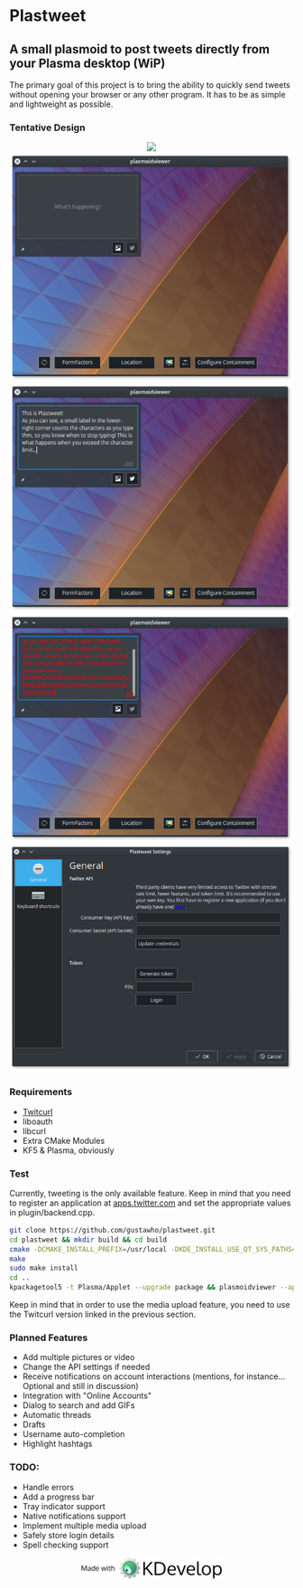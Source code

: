 # Plastweet
## A small plasmoid to post tweets directly from your Plasma desktop (WiP)
The primary goal of this project is to bring the ability to quickly send tweets without opening your browser or any other program. It has to be as simple and lightweight as possible.

### Tentative Design
<p align="center">
<img src="screenshots/preview.gif">
<img src="screenshots/plasmoid.png">
<img src="screenshots/text.png">
<img src="screenshots/charlimit.png">
<img src="screenshots/oauth-gui.png">
</p>

### Requirements
* [Twitcurl](https://github.com/gustawho/twitcurl)
* liboauth
* libcurl
* Extra CMake Modules
* KF5 & Plasma, obviously

### Test
Currently, tweeting is the only available feature. Keep in mind that you need to register an application at [apps.twitter.com](https://apps.twitter.com) and set the appropriate values in plugin/backend.cpp.
```Bash
git clone https://github.com/gustawho/plastweet.git
cd plastweet && mkdir build && cd build
cmake -DCMAKE_INSTALL_PREFIX=/usr/local -DKDE_INSTALL_USE_QT_SYS_PATHS=ON ..
make
sudo make install
cd ..
kpackagetool5 -t Plasma/Applet --upgrade package && plasmoidviewer --applet package
```
Keep in mind that in order to use the media upload feature, you need to use the Twitcurl version linked in the previous section.

### Planned Features
* Add multiple pictures or video
* Change the API settings if needed
* Receive notifications on account interactions (mentions, for instance... Optional and still in discussion)
* Integration with "Online Accounts"
* Dialog to search and add GIFs
* Automatic threads
* Drafts
* Username auto-completion
* Highlight hashtags

### TODO:
* Handle errors
* Add a progress bar
* Tray indicator support
* Native notifications support
* Implement multiple media upload
* Safely store login details
* Spell checking support

<p align="center">
<img src="screenshots/made-with-kdevelop.png" width="50%">
</p>
